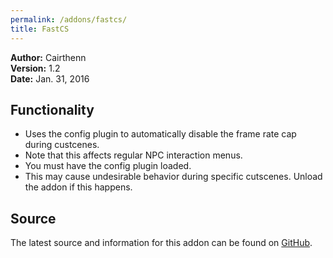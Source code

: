 ```yaml
---
permalink: /addons/fastcs/
title: FastCS
---
```


**Author:**  Cairthenn<br>
**Version:**  1.2<br>
**Date:** Jan. 31, 2016

## Functionality
* Uses the config plugin to automatically disable the frame rate cap during custcenes.
* Note that this affects regular NPC interaction menus.
* You must have the config plugin loaded.
* This may cause undesirable behavior during specific cutscenes. Unload the addon if this happens.

## Source
The latest source and information for this addon can be found on [GitHub](https://github.com/Windower/Lua/tree/live/addons/FastCS).